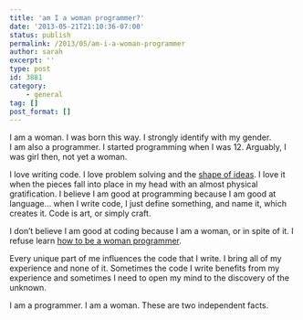 ```yaml
---
title: 'am I a woman programmer?'
date: '2013-05-21T21:10:36-07:00'
status: publish
permalink: /2013/05/am-i-a-woman-programmer
author: sarah
excerpt: ''
type: post
id: 3881
category:
    - general
tag: []
post_format: []
---
```

I am a woman. I was born this way. I strongly identify with my gender.  
I am also a programmer. I started programming when I was 12. Arguably, I was girl then, not yet a woman.

I love writing code. I love problem solving and the [shape of ideas](https://www.ultrasaurus.com/sarahblog/2003/08/the-shape-of-ideas/). I love it when the pieces fall into place in my head with an almost physical gratification. I believe I am good at programming because I am good at language… when I write code, I just define something, and name it, which creates it. Code is art, or simply craft.

I don’t believe I am good at coding because I am a woman, or in spite of it. I refuse learn [how to be a woman programmer](http://www.nytimes.com/2013/05/19/opinion/sunday/how-to-be-a-woman-programmer.html).

Every unique part of me influences the code that I write. I bring all of my experience and none of it. Sometimes the code I write benefits from my experience and sometimes I need to open my mind to the discovery of the unknown.

I am a programmer. I am a woman. These are two independent facts.
